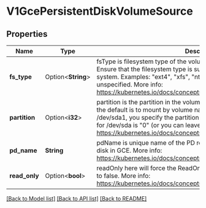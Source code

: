 # V1GcePersistentDiskVolumeSource

## Properties

Name | Type | Description | Notes
------------ | ------------- | ------------- | -------------
**fs_type** | Option<**String**> | fsType is filesystem type of the volume that you want to mount. Tip: Ensure that the filesystem type is supported by the host operating system. Examples: \"ext4\", \"xfs\", \"ntfs\". Implicitly inferred to be \"ext4\" if unspecified. More info: https://kubernetes.io/docs/concepts/storage/volumes#gcepersistentdisk | [optional]
**partition** | Option<**i32**> | partition is the partition in the volume that you want to mount. If omitted, the default is to mount by volume name. Examples: For volume /dev/sda1, you specify the partition as \"1\". Similarly, the volume partition for /dev/sda is \"0\" (or you can leave the property empty). More info: https://kubernetes.io/docs/concepts/storage/volumes#gcepersistentdisk | [optional]
**pd_name** | **String** | pdName is unique name of the PD resource in GCE. Used to identify the disk in GCE. More info: https://kubernetes.io/docs/concepts/storage/volumes#gcepersistentdisk | 
**read_only** | Option<**bool**> | readOnly here will force the ReadOnly setting in VolumeMounts. Defaults to false. More info: https://kubernetes.io/docs/concepts/storage/volumes#gcepersistentdisk | [optional]

[[Back to Model list]](../README.md#documentation-for-models) [[Back to API list]](../README.md#documentation-for-api-endpoints) [[Back to README]](../README.md)


